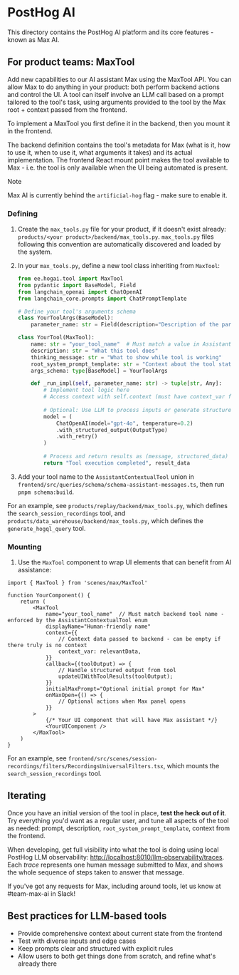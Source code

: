 # PostHog AI

This directory contains the PostHog AI platform and its core features - known as Max AI.

## For product teams: MaxTool

Add new capabilities to our AI assistant Max using the MaxTool API. You can allow Max to do anything in your product: both perform backend actions and control the UI. A tool can itself involve an LLM call based on a prompt tailored to the tool's task, using arguments provided to the tool by the Max root + context passed from the frontend.

To implement a MaxTool you first define it in the backend, then you mount it in the frontend.

The backend definition contains the tool's metadata for Max (what is it, how to use it, when to use it, what arguments it takes) and its actual implementation. The frontend React mount point makes the tool available to Max - i.e. the tool is only available when the UI being automated is present.

> [!NOTE]
> Max AI is currently behind the `artificial-hog` flag - make sure to enable it.

### Defining

1. Create the `max_tools.py` file for your product, if it doesn't exist already: `products/<your product>/backend/max_tools.py`. `max_tools.py` files following this convention are automatically discovered and loaded by the system.

2. In your `max_tools.py`, define a new tool class inheriting from `MaxTool`:

    ```python
    from ee.hogai.tool import MaxTool
    from pydantic import BaseModel, Field
    from langchain_openai import ChatOpenAI
    from langchain_core.prompts import ChatPromptTemplate

    # Define your tool's arguments schema
    class YourToolArgs(BaseModel):
        parameter_name: str = Field(description="Description of the parameter")

    class YourTool(MaxTool):
        name: str = "your_tool_name"  # Must match a value in AssistantContextualTool enum
        description: str = "What this tool does"
        thinking_message: str = "What to show while tool is working"
        root_system_prompt_template: str = "Context about the tool state: {context_var}" 
        args_schema: type[BaseModel] = YourToolArgs

        def _run_impl(self, parameter_name: str) -> tuple[str, Any]:
            # Implement tool logic here
            # Access context with self.context (must have context_var from template)
            
            # Optional: Use LLM to process inputs or generate structured outputs
            model = (
                ChatOpenAI(model="gpt-4o", temperature=0.2)
                .with_structured_output(OutputType)
                .with_retry()
            )
            
            # Process and return results as (message, structured_data)
            return "Tool execution completed", result_data
    ```

3. Add your tool name to the `AssistantContextualTool` union in `frontend/src/queries/schema/schema-assistant-messages.ts`, then run `pnpm schema:build`.

For an example, see `products/replay/backend/max_tools.py`, which defines the `search_session_recordings` tool, and `products/data_warehouse/backend/max_tools.py`, which defines the `generate_hogql_query` tool.

### Mounting

1. Use the `MaxTool` component to wrap UI elements that can benefit from AI assistance:

```tsx
import { MaxTool } from 'scenes/max/MaxTool'

function YourComponent() {
    return (
        <MaxTool
            name="your_tool_name"  // Must match backend tool name - enforced by the AssistantContextualTool enum
            displayName="Human-friendly name"
            context={{
                // Context data passed to backend - can be empty if there truly is no context
                context_var: relevantData,
            }}
            callback={(toolOutput) => {
                // Handle structured output from tool
                updateUIWithToolResults(toolOutput);
            }}
            initialMaxPrompt="Optional initial prompt for Max"
            onMaxOpen={() => {
                // Optional actions when Max panel opens
            }}
        >
            {/* Your UI component that will have Max assistant */}
            <YourUIComponent />
        </MaxTool>
    )
}
```

For an example, see `frontend/src/scenes/session-recordings/filters/RecordingsUniversalFilters.tsx`, which mounts the `search_session_recordings` tool.

## Iterating

Once you have an initial version of the tool in place, **test the heck out of it**. Try everything you'd want as a regular user, and tune all aspects of the tool as needed: prompt, description, `root_system_prompt_template`, context from the frontend.

When developing, get full visibility into what the tool is doing using local PostHog LLM observability: [http://localhost:8010/llm-observability/traces](http://localhost:8010/llm-observability/traces). Each _trace_ represents one human message submitted to Max, and shows the whole sequence of steps taken to answer that message.

If you've got any requests for Max, including around tools, let us know at #team-max-ai in Slack!

## Best practices for LLM-based tools

- Provide comprehensive context about current state from the frontend
- Test with diverse inputs and edge cases
- Keep prompts clear and structured with explicit rules
- Allow users to both get things done from scratch, and refine what's already there
